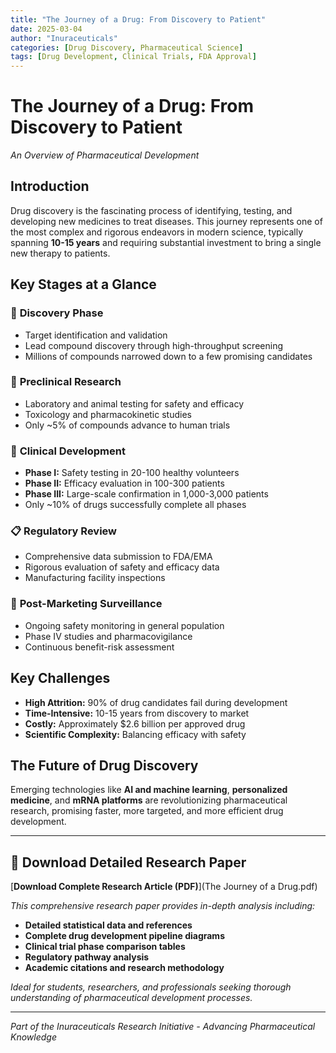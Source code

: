 ```yaml
---
title: "The Journey of a Drug: From Discovery to Patient"
date: 2025-03-04
author: "Inuraceuticals"
categories: [Drug Discovery, Pharmaceutical Science]
tags: [Drug Development, Clinical Trials, FDA Approval]
---
```


# **The Journey of a Drug: From Discovery to Patient**  
*An Overview of Pharmaceutical Development*

## **Introduction**
Drug discovery is the fascinating process of identifying, testing, and developing new medicines to treat diseases. This journey represents one of the most complex and rigorous endeavors in modern science, typically spanning **10-15 years** and requiring substantial investment to bring a single new therapy to patients.

## **Key Stages at a Glance**

### 🔬 **Discovery Phase**
- Target identification and validation
- Lead compound discovery through high-throughput screening
- Millions of compounds narrowed down to a few promising candidates

### 🧪 **Preclinical Research**
- Laboratory and animal testing for safety and efficacy
- Toxicology and pharmacokinetic studies
- Only ~5% of compounds advance to human trials

### 👥 **Clinical Development**
- **Phase I:** Safety testing in 20-100 healthy volunteers
- **Phase II:** Efficacy evaluation in 100-300 patients
- **Phase III:** Large-scale confirmation in 1,000-3,000 patients
- Only ~10% of drugs successfully complete all phases

### 📋 **Regulatory Review**
- Comprehensive data submission to FDA/EMA
- Rigorous evaluation of safety and efficacy data
- Manufacturing facility inspections

### 💊 **Post-Marketing Surveillance**
- Ongoing safety monitoring in general population
- Phase IV studies and pharmacovigilance
- Continuous benefit-risk assessment

## **Key Challenges**
- **High Attrition:** 90% of drug candidates fail during development
- **Time-Intensive:** 10-15 years from discovery to market
- **Costly:** Approximately $2.6 billion per approved drug
- **Scientific Complexity:** Balancing efficacy with safety

## **The Future of Drug Discovery**
Emerging technologies like **AI and machine learning**, **personalized medicine**, and **mRNA platforms** are revolutionizing pharmaceutical research, promising faster, more targeted, and more efficient drug development.

---

## **📄 Download Detailed Research Paper**

[**Download Complete Research Article (PDF)**](The Journey of a Drug.pdf)

*This comprehensive research paper provides in-depth analysis including:*
- **Detailed statistical data and references**
- **Complete drug development pipeline diagrams**
- **Clinical trial phase comparison tables**
- **Regulatory pathway analysis**
- **Academic citations and research methodology**

*Ideal for students, researchers, and professionals seeking thorough understanding of pharmaceutical development processes.*

---

*Part of the Inuraceuticals Research Initiative - Advancing Pharmaceutical Knowledge*
